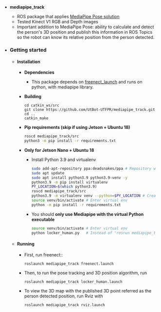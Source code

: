 - **mediapipe_track**
    - ROS package that applies [MediaPipe Pose solution](https://google.github.io/mediapipe/solutions/pose) 
    - Tested Kinect V1 RGB and Depth images 
    - Important addition to MediaPipe Pose: ability to calculate and detect the person's 3D position and publish this information in ROS Topics so the robot can know its relative position from the person detected.

- ### Getting started
    - #### Installation
        - **Dependencies**
            - This package depends on [freenect_launch](https://github.com/ros-drivers/freenect_stack) and runs on python, with mediapipe library.
        - **Building**
            ```
            cd catkin_ws/src
            git clone https://github.com/UtBot-UTFPR/mediapipe_track.git
            cd ..
            catkin_make
            ```

        - **Pip requirements (skip if using Jetson + Ubuntu 18)**
            ```bash
            roscd mediapipe_track/src
            python3 -m pip install -r requirements.txt
            ```
        - **Only for Jetson Nano + Ubuntu 18**
            - Install Python 3.9 and virtualenv
                ```bash
                sudo add-apt-repository ppa:deadsnakes/ppa # Repository with many Python versions
                sudo apt update
                sudo apt install python3.9 python3.9-venv -y
                python3.9 -m pip install virtualenv
                PY_LOCATION=$(which python3.9)
                roscd mediapipe_track/src
                python3.9 -m virtualenv venv --python=$PY_LOCATION # Create virtual env
                source venv/bin/activate # Enter virtual env
                python -m pip install -r requirements.txt
                ```
            - You should **only use Mediapipe with the virtual Python executable**
                ```bash
                source venv/bin/activate # Enter virtual env
                python locker_human.py   # Instead of "rosrun mediapipe_track locker_human.py"
                ```

    - #### Running

        - First, run freenect::
            ```
            roslaunch mediapipe_track freenect.launch
            ```
        - Then, to run the pose tracking and 3D position algorithm, run
            ```
            roslaunch mediapipe_track locker_human.launch
            ```

        - To view the 3D map with the published 3D point referred as the person detected position, run Rviz with
            ```
            roslaunch mediapipe_track rviz.launch
            ```
